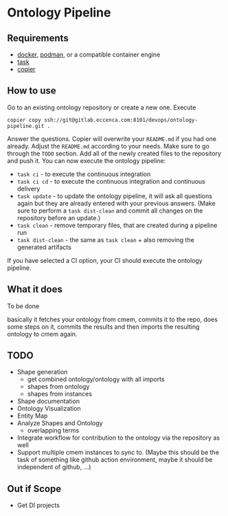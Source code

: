 # Ontology Pipeline

## Requirements
- [docker](https://www.docker.com/), [podman](https://podman.io/), or a compatible container engine
- [task](https://taskfile.dev/)
- [copier](https://copier.readthedocs.io/)

## How to use

Go to an existing ontology repository or create a new one.
Execute

```
copier copy ssh://git@gitlab.eccenca.com:8101/devops/ontology-pipeline.git .
```

Answer the questions.
Copier will overwrite your `README.md` if you had one already. Adjust the `README.md` according to your needs. Make sure to go through the `TODO` section.
Add all of the newly created files to the repository and push it.
You can now execute the ontology pipeline:

- `task ci` - to execute the continuous integration
- `task ci cd` - to execute the continuous integration and continuous delivery
- `task update` - to update the ontology pipeline, it will ask all questions again but they are already entered with your previous answers. (Make sure to perform a `task dist-clean` and commit all changes on the repository before an update.)
- `task clean` - remove temporary files, that are created during a pipeline run
- `task dist-clean` - the same as `task clean` + also removing the generated artifacts

If you have selected a CI option, your CI should execute the ontology pipeline.

## What it does

To be done

basically it fetches your ontology from cmem, commits it to the repo, does some steps on it, commits the results and then imports the resulting ontology to cmem again.

## TODO
- Shape generation
  - get combined ontology/ontology with all imports
  - shapes from ontology
  - shapes from instances
- Shape documentation
- Ontology Visualization
- Entity Map
- Analyze Shapes and Ontology
  - overlapping terms
- Integrate workflow for contribution to the ontology via the repository as well
- Support multiple cmem instances to sync to. (Maybe this should be the task of something like github action environment, maybe it should be independent of github, …)

## Out if Scope
- Get DI projects
